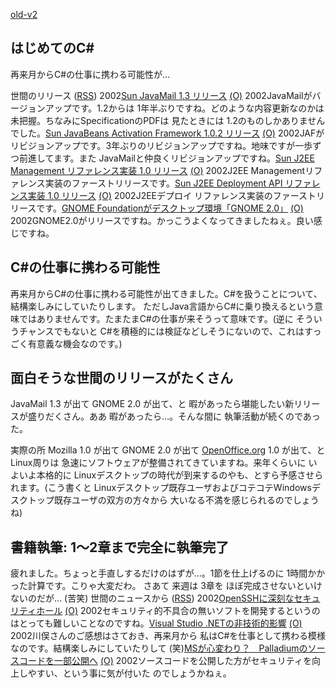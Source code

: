 [old-v2](ig020628-orig.html)

## はじめてのC#

再来月からC#の仕事に携わる可能性が…








世間のリリース ([RSS](ig020628-release.xml)) 2002[Sun JavaMail 1.3 リリース](http://java.sun.com/products/javamail/) [(O)](http://java.sun.com/products/javamail/) 2002JavaMailがバージョンアップです。1.2からは 1年半ぶりですね。どのような内容更新なのかは未把握。ちなみにSpecificationのPDFは 見たときには 1.2のものしかありませんでした。[Sun JavaBeans Activation Framework 1.0.2 リリース](http://java.sun.com/products/javabeans/glasgow/jaf.html) [(O)](http://java.sun.com/products/javabeans/glasgow/jaf.html) 2002JAFがリビジョンアップです。3年ぶりのリビジョンアップですね。地味ですが一歩ずつ前進してます。また JavaMailと仲良くリビジョンアップですね。[Sun J2EE Management リファレンス実装 1.0 リリース](http://java.sun.com/j2ee/tools/management/) [(O)](http://java.sun.com/j2ee/tools/management/) 2002J2EE Managementリファレンス実装のファーストリリースです。[Sun J2EE Deployment API リファレンス実装 1.0 リリース](http://java.sun.com/j2ee/tools/deployment/) [(O)](http://java.sun.com/j2ee/tools/deployment/) 2002J2EEデプロイ リファレンス実装のファーストリリースです。[GNOME Foundationがデスクトップ環境「GNOME 2.0」](http://biztech.nikkeibp.co.jp/wcs/show/leaf?CID=onair/biztech/comp/193223) [(O)](http://biztech.nikkeibp.co.jp/wcs/show/leaf?CID=onair/biztech/comp/193223) 2002GNOME2.0がリリースですね。かっこうよくなってきましたねぇ。良い感じですね。

## C#の仕事に携わる可能性


再来月からC#の仕事に携わる可能性が出てきました。C#を扱うことについて、結構楽しみにしていたりします。
ただしJava言語からC#に乗り換えるという意味ではありませんです。たまたまC#の仕事が来そうって意味です。(逆に
そういうチャンスでもないと C#を積極的には検証などしそうにないので、これはすっごく有意義な機会なのです。)

## 面白そうな世間のリリースがたくさん


JavaMail 1.3 が出て GNOME 2.0 が出て、と 暇があったら堪能したい新リリースが盛りだくさん。ああ
暇があったら…。そんな間に 執筆活動が続くのであった。

実際の所 Mozilla 1.0 が出て GNOME 2.0 が出て [OpenOffice.org](http://ja.openoffice.org/) 1.0 が出て、と
Linux周りは 急速にソフトウェアが整備されてきていますね。来年くらいに いよいよ本格的に Linuxデスクトップの時代が到来するのやも、とすら予感させられます。(こう書くと
Linuxデスクトップ既存ユーザおよびコテコテWindowsデスクトップ既存ユーザの双方の方々から 大いなる不満を感じられるのでしょうね)

## 書籍執筆: 1～2章まで完全に執筆完了


疲れました。ちょっと手直しするだけのはずが…。1節を仕上げるのに 1時間かかった計算です。こりゃ大変だわ。
さあて 来週は 3章を ほぼ完成させないといけないのだが… (苦笑)
世間のニュースから ([RSS](ig020628-news.xml)) 2002[OpenSSHに深刻なセキュリティホール](http://www.zdnet.co.jp/news/0206/28/nebt_01.html) [(O)](http://www.zdnet.co.jp/news/0206/28/nebt_01.html) 2002セキュリティ的不具合の無いソフトを開発するというのはとっても難しいことなのですね。[Visual Studio .NETの非技術的影響](http://www.atmarkit.co.jp/fdotnet/opinion/kawamata/2002_06.html) [(O)](http://www.atmarkit.co.jp/fdotnet/opinion/kawamata/2002_06.html) 2002川俣さんのご感想はさておき、再来月から 私はC#を仕事として携わる模様なのです。結構楽しみにしていたりして (笑)[MSが心変わり？　Palladiumのソースコードを一部公開へ](http://www.zdnet.co.jp/news/0206/26/ne00_code.html) [(O)](http://www.zdnet.co.jp/news/0206/26/ne00_code.html) 2002ソースコードを公開した方がセキュリティを向上しやすい、という事に気が付いた のでしょうかねぇ。